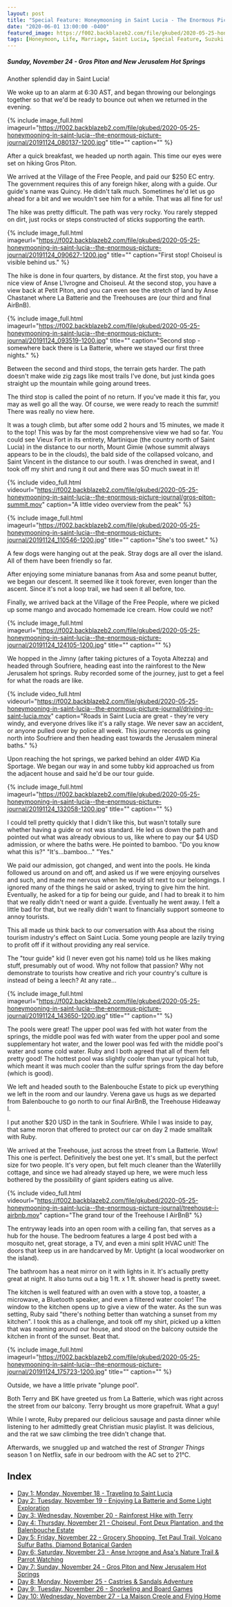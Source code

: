 ```yaml
---
layout: post
title: "Special Feature: Honeymooning in Saint Lucia - The Enormous Picture Journal - Day 7"
date: "2020-06-01 13:00:00 -0400"
featured_image: https://f002.backblazeb2.com/file/gkubed/2020-05-25-honeymooning-in-saint-lucia--the-enormous-picture-journal/20191124_110546-1200.jpg
tags: [Honeymoon, Life, Marriage, Saint Lucia, Special Feature, Suzuki Jimny]
---
```


##### Sunday, November 24 - Gros Piton and New Jerusalem Hot Springs

Another splendid day in Saint Lucia!

We woke up to an alarm at 6:30 AST, and began throwing our belongings together so that we'd be ready to bounce out when we returned in the evening.

<!--more-->

{% include image_full.html imageurl="https://f002.backblazeb2.com/file/gkubed/2020-05-25-honeymooning-in-saint-lucia--the-enormous-picture-journal/20191124_080137-1200.jpg" title="" caption="" %}

After a quick breakfast, we headed up north again. This time our eyes were set on hiking Gros Piton.

We arrived at the Village of the Free People, and paid our $250 EC entry. The government requires this of any foreign hiker, along with a guide. Our guide's name was Quincy. He didn't talk much. Sometimes he'd let us go ahead for a bit and we wouldn't see him for a while. That was all fine for us!

The hike was pretty difficult. The path was very rocky. You rarely stepped on dirt, just rocks or steps constructed of sticks supporting the earth.

{% include image_full.html imageurl="https://f002.backblazeb2.com/file/gkubed/2020-05-25-honeymooning-in-saint-lucia--the-enormous-picture-journal/20191124_090627-1200.jpg" title="" caption="First stop! Choiseul is visible behind us." %}

The hike is done in four quarters, by distance. At the first stop, you have a nice view of Anse L'Ivrogne and Choiseul. At the second stop, you have a view back at Petit Piton, and you can even see the stretch of land by Anse Chastanet where La Batterie and the Treehouses are (our third and final AirBnB).

{% include image_full.html imageurl="https://f002.backblazeb2.com/file/gkubed/2020-05-25-honeymooning-in-saint-lucia--the-enormous-picture-journal/20191124_093519-1200.jpg" title="" caption="Second stop - somewhere back there is La Batterie, where we stayed our first three nights." %}

Between the second and third stops, the terrain gets harder. The path doesn't make wide zig zags like most trails I've done, but just kinda goes straight up the mountain while going around trees.

The third stop is called the point of no return. If you've made it this far, you may as well go all the way. Of course, we were ready to reach the summit! There was really no view here.

It was a tough climb, but after some odd 2 hours and 15 minutes, we made it to the top! This was by far the most comprehensive view we had so far. You could see Vieux Fort in its entirety, Martinique (the country north of Saint Lucia) in the distance to our north, Mount Gimie (whose summit always appears to be in the clouds), the bald side of the collapsed volcano, and Saint Vincent in the distance to our south. I was drenched in sweat, and I took off my shirt and rung it out and there was SO much sweat in it!

{% include video_full.html videourl="https://f002.backblazeb2.com/file/gkubed/2020-05-25-honeymooning-in-saint-lucia--the-enormous-picture-journal/gros-piton-summit.mov" caption="A little video overview from the peak" %}

{% include image_full.html imageurl="https://f002.backblazeb2.com/file/gkubed/2020-05-25-honeymooning-in-saint-lucia--the-enormous-picture-journal/20191124_110546-1200.jpg" title="" caption="She's too sweet." %}

A few dogs were hanging out at the peak. Stray dogs are all over the island. All of them have been friendly so far.

After enjoying some miniature bananas from Asa and some peanut butter, we began our descent. It seemed like it took forever, even longer than the ascent. Since it's not a loop trail, we had seen it all before, too.

Finally, we arrived back at the Village of the Free People, where we picked up some mango and avocado homemade ice cream. How could we not?

{% include image_full.html imageurl="https://f002.backblazeb2.com/file/gkubed/2020-05-25-honeymooning-in-saint-lucia--the-enormous-picture-journal/20191124_124105-1200.jpg" title="" caption="" %}

We hopped in the Jimny (after taking pictures of a Toyota Altezza) and headed through Soufriere, heading east into the rainforest to the New Jerusalem hot springs. Ruby recorded some of the journey, just to get a feel for what the roads are like.

{% include video_full.html videourl="https://f002.backblazeb2.com/file/gkubed/2020-05-25-honeymooning-in-saint-lucia--the-enormous-picture-journal/driving-in-saint-lucia.mov" caption="Roads in Saint Lucia are great - they're very windy, and everyone drives like it's a rally stage. We never saw an accident, or anyone pulled over by police all week. This journey records us going north into Soufriere and then heading east towards the Jerusalem mineral baths." %}

Upon reaching the hot springs, we parked behind an older 4WD Kia Sportage. We began our way in and some tubby kid approached us from the adjacent house and said he'd be our tour guide.

{% include image_full.html imageurl="https://f002.backblazeb2.com/file/gkubed/2020-05-25-honeymooning-in-saint-lucia--the-enormous-picture-journal/20191124_132058-1200.jpg" title="" caption="" %}

I could tell pretty quickly that I didn't like this, but wasn't totally sure whether having a guide or not was standard. He led us down the path and pointed out what was already obvious to us, like where to pay our $4 USD admission, or where the baths were. He pointed to bamboo. "Do you know what this is?" "It's...bamboo..." "Yes."

We paid our admission, got changed, and went into the pools. He kinda followed us around on and off, and asked us if we were enjoying ourselves and such, and made me nervous when he would sit next to our belongings. I ignored many of the things he said or asked, trying to give him the hint. Eventually, he asked for a tip for being our guide, and I had to break it to him that we really didn't need or want a guide. Eventually he went away. I felt a little bad for that, but we really didn't want to financially support someone to annoy tourists.

This all made us think back to our conversation with Asa about the rising tourism industry's effect on Saint Lucia. Some young people are lazily trying to profit off if it without providing any real service.

The "tour guide" kid (I never even got his name) told us he likes making stuff, presumably out of wood. Why not follow that passion? Why not demonstrate to tourists how creative and rich your country's culture is instead of being a leech? At any rate...

{% include image_full.html imageurl="https://f002.backblazeb2.com/file/gkubed/2020-05-25-honeymooning-in-saint-lucia--the-enormous-picture-journal/20191124_143650-1200.jpg" title="" caption="" %}

The pools were great! The upper pool was fed with hot water from the springs, the middle pool was fed with water from the upper pool and some supplementary hot water, and the lower pool was fed with the middle pool's water and some cold water. Ruby and I both agreed that all of them felt pretty good! The hottest pool was slightly cooler than your typical hot tub, which meant it was much cooler than the sulfur springs from the day before (which is good).

We left and headed south to the Balenbouche Estate to pick up everything we left in the room and our laundry. Verena gave us hugs as we departed from Balenbouche to go north to our final AirBnB, the Treehouse Hideaway I.

I put another $20 USD in the tank in Soufriere. While I was inside to pay, that same moron that offered to protect our car on day 2 made smalltalk with Ruby.

We arrived at the Treehouse, just across the street from La Batterie. Wow! This one is perfect. Definitively the best one yet. It's small, but the perfect size for two people. It's very open, but felt much cleaner than the Waterlilly cottage, and since we had already stayed up here, we were much less bothered by the possibility of giant spiders eating us alive.

{% include video_full.html videourl="https://f002.backblazeb2.com/file/gkubed/2020-05-25-honeymooning-in-saint-lucia--the-enormous-picture-journal/treehouse-i-airbnb.mov" caption="The grand tour of the Treehouse I AirBnB" %}

The entryway leads into an open room with a ceiling fan, that serves as a hub for the house. The bedroom features a large 4 post bed with a mosquito net, great storage, a TV, and even a mini split HVAC unit! The doors that keep us in are handcarved by Mr. Uptight (a local woodworker on the island).

The bathroom has a neat mirror on it with lights in it. It's actually pretty great at night. It also turns out a big 1 ft. x 1 ft. shower head is pretty sweet.

The kitchen is well featured with an oven with a stove top, a toaster, a microwave, a Bluetooth speaker, and even a filtered water cooler! The window to the kitchen opens up to give a view of the water. As the sun was setting, Ruby said "there's nothing better than watching a sunset from my kitchen". I took this as a challenge, and took off my shirt, picked up a kitten that was roaming around our house, and stood on the balcony outside the kitchen in front of the sunset. Beat that.

{% include image_full.html imageurl="https://f002.backblazeb2.com/file/gkubed/2020-05-25-honeymooning-in-saint-lucia--the-enormous-picture-journal/20191124_175723-1200.jpg" title="" caption="" %}

Outside, we have a little private "plunge pool".

Both Terry and BK have greeted us from La Batterie, which was right across the street from our balcony. Terry brought us more grapefruit. What a guy!

While I wrote, Ruby prepared our delicious sausage and pasta dinner while listening to her admittedly great Christian music playlist. It was delicious, and the rat we saw climbing the tree didn't change that.

Afterwards, we snuggled up and watched the rest of *Stranger Things* season 1 on Netflix, safe in our bedroom with the AC set to 21°C.

## Index

* [Day 1: Monday, November 18 - Traveling to Saint Lucia](../../../05/25/special-feature-honeymooning-in-saint-lucia-the-enormous-picture-journal-day-1/)
* [Day 2: Tuesday, November 19 - Enjoying La Batterie and Some Light Exploration](../../../05/26/special-feature-honeymooning-in-saint-lucia-the-enormous-picture-journal-day-2/)
* [Day 3: Wednesday, November 20 - Rainforest Hike with Terry](../../../05/27/special-feature-honeymooning-in-saint-lucia-the-enormous-picture-journal-day-3/)
* [Day 4: Thursday, November 21 - Choiseul, Font Deux Plantation, and the Balenbouche Estate](../../../05/28/special-feature-honeymooning-in-saint-lucia-the-enormous-picture-journal-day-4/)
* [Day 5: Friday, November 22 - Grocery Shopping, Tet Paul Trail, Volcano Sulfur Baths, Diamond Botanical Garden](../../../05/29/special-feature-honeymooning-in-saint-lucia-the-enormous-picture-journal-day-5/)
* [Day 6: Saturday, November 23 - Anse Ivrogne and Asa's Nature Trail & Parrot Watching](../../../05/30/special-feature-honeymooning-in-saint-lucia-the-enormous-picture-journal-day-6/)
* [Day 7: Sunday, November 24 - Gros Piton and New Jerusalem Hot Springs](../../../06/01/special-feature-honeymooning-in-saint-lucia-the-enormous-picture-journal-day-7/)
* [Day 8: Monday, November 25 - Castries & Sandals Adventure](../../../06/02/special-feature-honeymooning-in-saint-lucia-the-enormous-picture-journal-day-8/)
* [Day 9: Tuesday, November 26 - Snorkeling and Board Games](../../../06/03/special-feature-honeymooning-in-saint-lucia-the-enormous-picture-journal-day-9/)
* [Day 10: Wednesday, November 27 - La Maison Creole and Flying Home](../../../06/04/special-feature-honeymooning-in-saint-lucia-the-enormous-picture-journal-day-10/)
